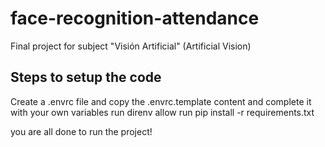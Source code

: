 # face-recognition-attendance
Final project for subject "Visión Artificial" (Artificial Vision)

## Steps to setup the code
Create a .envrc file and copy the .envrc.template content and complete it with your own variables
run direnv allow
run pip install -r requirements.txt

you are all done to run the project!
